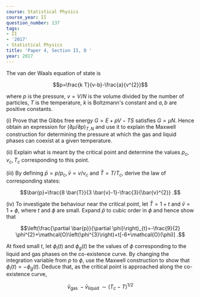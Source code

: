 ```yaml
---
course: Statistical Physics
course_year: II
question_number: 137
tags:
- II
- '2017'
- Statistical Physics
title: 'Paper 4, Section II, D '
year: 2017
---
```




The van der Waals equation of state is

$$p=\frac{k T}{v-b}-\frac{a}{v^{2}}$$

where $p$ is the pressure, $v=V / N$ is the volume divided by the number of particles, $T$ is the temperature, $k$ is Boltzmann's constant and $a, b$ are positive constants.

(i) Prove that the Gibbs free energy $G=E+p V-T S$ satisfies $G=\mu N$. Hence obtain an expression for $(\partial \mu / \partial p)_{T, N}$ and use it to explain the Maxwell construction for determining the pressure at which the gas and liquid phases can coexist at a given temperature.

(ii) Explain what is meant by the critical point and determine the values $p_{c}, v_{c}, T_{c}$ corresponding to this point.

(iii) By defining $\bar{p}=p / p_{c}, \bar{v}=v / v_{c}$ and $\bar{T}=T / T_{c}$, derive the law of corresponding states:

$$\bar{p}=\frac{8 \bar{T}}{3 \bar{v}-1}-\frac{3}{\bar{v}^{2}} .$$

(iv) To investigate the behaviour near the critical point, let $\bar{T}=1+t$ and $\bar{v}=1+\phi$, where $t$ and $\phi$ are small. Expand $\bar{p}$ to cubic order in $\phi$ and hence show that

$$\left(\frac{\partial \bar{p}}{\partial \phi}\right)_{t}=-\frac{9}{2} \phi^{2}+\mathcal{O}\left(\phi^{3}\right)+t[-6+\mathcal{O}(\phi)] .$$

At fixed small $t$, let $\phi_{l}(t)$ and $\phi_{g}(t)$ be the values of $\phi$ corresponding to the liquid and gas phases on the co-existence curve. By changing the integration variable from $p$ to $\phi$, use the Maxwell construction to show that $\phi_{l}(t)=-\phi_{g}(t)$. Deduce that, as the critical point is approached along the co-existence curve,

$$\bar{v}_{\text {gas }}-\bar{v}_{\text {liquid }} \sim\left(T_{c}-T\right)^{1 / 2}$$